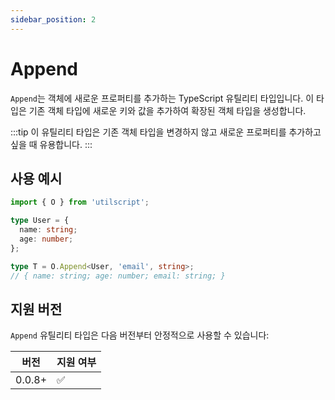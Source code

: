 ```yaml
---
sidebar_position: 2
---
```


# Append

`Append`는 객체에 새로운 프로퍼티를 추가하는 TypeScript 유틸리티 타입입니다. 이 타입은 기존 객체 타입에 새로운 키와 값을 추가하여 확장된 객체 타입을 생성합니다.

:::tip
이 유틸리티 타입은 기존 객체 타입을 변경하지 않고 새로운 프로퍼티를 추가하고 싶을 때 유용합니다.
:::

## 사용 예시

```ts
import { O } from 'utilscript';

type User = {
  name: string;
  age: number;
};

type T = O.Append<User, 'email', string>;
// { name: string; age: number; email: string; }
```

## 지원 버전

`Append` 유틸리티 타입은 다음 버전부터 안정적으로 사용할 수 있습니다:

| 버전   | 지원 여부 |
| ------ | --------- |
| 0.0.8+ | ✅        |
